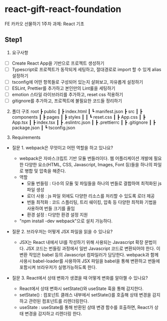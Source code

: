 # react-gift-react-foundation
FE 카카오 선물하기 1주차 과제: React 기초

## Step1
1. 요구사항
- [ ] Create React App을 기반으로 프로젝트 생성하기
- [ ] Typescript로 프로젝트가 동작되게 세팅하고, 절대경로로 import 할 수 있게 alias 설정하기
- [ ] tsconfig에 어떤 항목들로 구성되어 있는지 살펴보고, 자유롭게 설정하기
- [ ] ESLint, Prettier를 추가하고 본인만의 Lint룰을 세팅하기
- [ ] emotion 스타일 라이브러리를 추가하고, reset css 적용하기
- [ ] gitignore를 추가하고, 프로젝트에 불필요한 코드들 정리하기

2. 폴더 구조
root
┣ public
┃ ┣ index.html
┃ ┗ manifest.json
┣ src
┃ ┣ components
┃ ┣ pages
┃ ┣ styles
┃ ┃ ┗ reset.css
┃ ┣ App.css
┃ ┣ App.tsx
┃ ┣ index.tsx
┃ ┣ .eslintrc.json
┃ ┣ .prettierrc
┃ ┣ .gitignore
┃ ┣ package.json
┃ ┗ tsconfig.json


3. Requirements
- 질문 1. webpack은 무엇이고 어떤 역할을 하고 있나요?
  - webpack은 자바스크립트 기반 모듈 번들러이다. 웹 어플리케이션 개발에 필요한 다양한 요소(HTML, CSS, Javascript, Images, Font 등)들을 하나의 파일로 병합 및 압축을 해준다.
  - 역할
    - 모듈 번들링 : 다수의 모듈 및 파일들을 하나의 번들로 결합하여 최적화된 js 파일 생성
    - 로더 사용 : js 파일 외에도 다양한 리소스를 처리할 수 있도록 로더 제공 
    - 번들 최적화 : 코드 스플리팅, 트리 쉐이킹, 압축 등 다양한 최적화 기법을 사용하여 번들 크기를 줄임
    - 환경 설정 : 다양한 환경 설정 지원
  - "npm install -dev webpack"으로 설치 가능하다.

- 질문 2. 브라우저는 어떻게 JSX 파일을 읽을 수 있나요?
  - JSX는 React 내에서 UI를 작성하기 위해 사용되는 Javascript 확장 문법이다. JSX 코드는 번들링 과정에서 일반 Javascript 코드로 변환되어야 한다. 이 변환 작업은 babel 등의 Javascript 컴파일러가 담당한다. webpack과 함께 사용시 babel-loader를 사용하여 JSX 파일을 babel을 통해 변환하고 번들에 포함시켜 브라우저가 실행가능하도록 한다.
  
- 질문 3. React에서 상태 변화가 생겼을 때 어떻게 변화를 알아챌 수 있나요?
  - React에서 상태 변화시 setState()와 useState 훅을 통해 감지한다. 
  - setState() : 컴포넌트 클래스 내부에서 setState()를 호출해 상태 변경을 감지하고 관련된 컴포넌트를 리렌더링한다.
  - useState : useState를 통해 반환된 상태 변경 함수를 호출하면, React가 상태 변경을 감지하고 리렌더링 한다.
